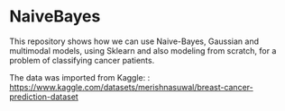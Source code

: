 # NaiveBayes
This repository shows how we can use Naive-Bayes, Gaussian and multimodal models, using Sklearn and also modeling from scratch, for a problem of classifying cancer patients.

The data was imported from Kaggle: : https://www.kaggle.com/datasets/merishnasuwal/breast-cancer-prediction-dataset
